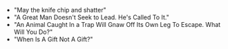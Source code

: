 - "May the knife chip and shatter"
- "A Great Man Doesn't Seek to Lead. He's Called To It."
- "An Animal Caught In a Trap Will Gnaw Off Its Own Leg To Escape. What Will You Do?"
- "When Is A Gift Not A Gift?"
